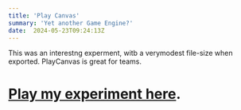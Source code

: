 ```yaml
---
title: 'Play Canvas'
summary: 'Yet another Game Engine?'
date:  2024-05-23T09:24:13Z
---
```


This was an interestng experment, witb a verymodest file-size when exported.
PlayCanvas is great for teams.

# [Play my experiment here](plsy.html).
